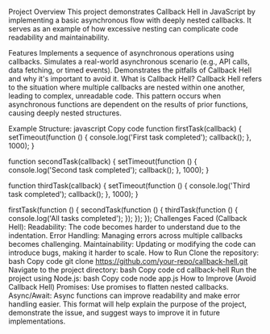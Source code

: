 

Project Overview
This project demonstrates Callback Hell in JavaScript by implementing a basic asynchronous flow with deeply nested callbacks. It serves as an example of how excessive nesting can complicate code readability and maintainability.

Features
Implements a sequence of asynchronous operations using callbacks.
Simulates a real-world asynchronous scenario (e.g., API calls, data fetching, or timed events).
Demonstrates the pitfalls of Callback Hell and why it's important to avoid it.
What is Callback Hell?
Callback Hell refers to the situation where multiple callbacks are nested within one another, leading to complex, unreadable code. This pattern occurs when asynchronous functions are dependent on the results of prior functions, causing deeply nested structures.

Example Structure:
javascript
Copy code
function firstTask(callback) {
  setTimeout(function () {
    console.log('First task completed');
    callback();
  }, 1000);
}

function secondTask(callback) {
  setTimeout(function () {
    console.log('Second task completed');
    callback();
  }, 1000);
}

function thirdTask(callback) {
  setTimeout(function () {
    console.log('Third task completed');
    callback();
  }, 1000);
}

firstTask(function () {
  secondTask(function () {
    thirdTask(function () {
      console.log('All tasks completed');
    });
  });
});
Challenges Faced (Callback Hell):
Readability: The code becomes harder to understand due to the indentation.
Error Handling: Managing errors across multiple callbacks becomes challenging.
Maintainability: Updating or modifying the code can introduce bugs, making it harder to scale.
How to Run
Clone the repository:
bash
Copy code
git clone https://github.com/your-repo/callback-hell.git
Navigate to the project directory:
bash
Copy code
cd callback-hell
Run the project using Node.js:
bash
Copy code
node app.js
How to Improve (Avoid Callback Hell)
Promises: Use promises to flatten nested callbacks.
Async/Await: Async functions can improve readability and make error handling easier.
This format will help explain the purpose of the project, demonstrate the issue, and suggest ways to improve it in future implementations.








